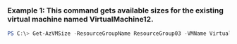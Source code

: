 ### Example 1: This command gets available sizes for the existing virtual machine named VirtualMachine12.
```powershell
PS C:\> Get-AzVMSize -ResourceGroupName ResourceGroup03 -VMName VirtualMachine12
```

